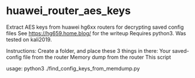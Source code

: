 # huawei_router_aes_keys
Extract AES keys from huawei hg6xx routers for decrypting saved config files
See https://hg659.home.blog/ for the writeup
Requires python3. Was tested on kali2019.

Instructions:
Create a folder, and place these 3 things in there:
Your saved-config file from the router
Memory dump from the router
This script

usage:
python3 ./find_config_keys_from_memdump.py
